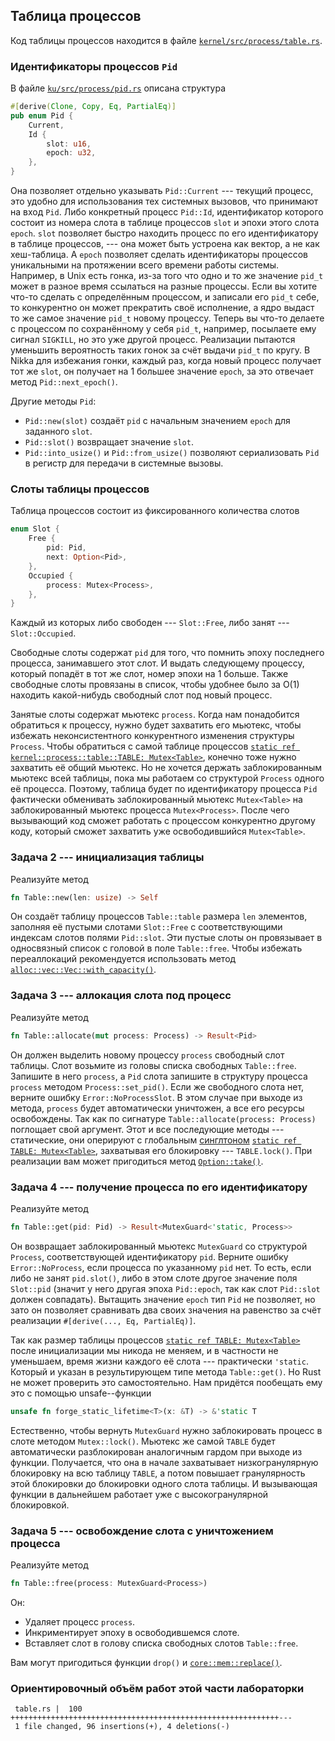 ## Таблица процессов

Код таблицы процессов находится в файле [`kernel/src/process/table.rs`](https://gitlab.com/sergey-v-galtsev/nikka-public/-/blob/master/kernel/src/process/table.rs).


### Идентификаторы процессов `Pid`

В файле [`ku/src/process/pid.rs`](https://gitlab.com/sergey-v-galtsev/nikka-public/-/blob/master/ku/src/process/pid.rs) описана структура

```rust
#[derive(Clone, Copy, Eq, PartialEq)]
pub enum Pid {
    Current,
    Id {
        slot: u16,
        epoch: u32,
    },
}
```

Она позволяет отдельно указывать `Pid::Current` --- текущий процесс,
это удобно для использования тех системных вызовов, что принимают на вход `Pid`.
Либо конкретный процесс `Pid::Id`, идентификатор которого состоит из номера слота в таблице процессов `slot`
и эпохи этого слота `epoch`.
`slot` позволяет быстро находить процесс по его идентификатору в таблице процессов, ---
она может быть устроена как вектор, а не как хеш-таблица.
А `epoch` позволяет сделать идентификаторы процессов уникальными на протяжении всего времени работы системы.
Например, в Unix есть гонка, из-за того что одно и то же значение `pid_t` может в разное время ссылаться на разные процессы.
Если вы хотите что-то сделать с определённым процессом, и записали его `pid_t` себе,
то конкурентно он может прекратить своё исполнение, а ядро выдаст то же самое значение `pid_t` новому процессу.
Теперь вы что-то делаете с процессом по сохранённому у себя `pid_t`, например, посылаете ему сигнал `SIGKILL`, но это уже другой процесс.
Реализации пытаются уменьшить вероятность таких гонок за счёт выдачи `pid_t` по кругу.
В Nikka для избежания гонки, каждый раз, когда новый процесс получает тот же `slot`, он получает на 1 большее значение `epoch`, за это отвечает метод `Pid::next_epoch()`.

Другие методы `Pid`:

- `Pid::new(slot)` создаёт `pid` с начальным значением `epoch` для заданного `slot`.
- `Pid::slot()` возвращает значение `slot`.
- `Pid::into_usize()` и `Pid::from_usize()` позволяют сериализовать `Pid` в регистр для передачи в системные вызовы.


### Слоты таблицы процессов

Таблица процессов состоит из фиксированного количества слотов

```rust
enum Slot {
    Free {
        pid: Pid,
        next: Option<Pid>,
    },
    Occupied {
        process: Mutex<Process>,
    },
}
```

Каждый из которых либо свободен --- `Slot::Free`, либо занят --- `Slot::Occupied`.

Свободные слоты содержат `pid` для того, что помнить эпоху последнего процесса, занимавшего этот слот.
И выдать следующему процессу, который попадёт в тот же слот, номер эпохи на 1 больше.
Также свободные слоты провязаны в список, чтобы удобнее было за O(1) находить какой-нибудь свободный слот под новый процесс.

Занятые слоты содержат мьютекс `process`.
Когда нам понадобится обратиться к процессу, нужно будет захватить его мьютекс, чтобы избежать неконсистентного конкурентного изменения структуры `Process`.
Чтобы обратиться с самой таблице процессов
[`static ref kernel::process::table::TABLE: Mutex<Table>`](../../doc/kernel/process/table/struct.TABLE.html),
конечно тоже нужно захватить её общий мьютекс.
Но не хочется держать заблокированным мьютекс всей таблицы, пока мы работаем со структурой `Process` одного её процесса.
Поэтому, таблица будет по идентификатору процесса `Pid` фактически обменивать заблокированный мьютекс `Mutex<Table>` на заблокированный мьютекс процесса `Mutex<Process>`.
После чего вызывающий код сможет работать с процессом конкурентно другому коду, который сможет захватить уже освободившийся `Mutex<Table>`.


### Задача 2 --- инициализация таблицы

Реализуйте метод

```rust
fn Table::new(len: usize) -> Self
```

Он создаёт таблицу процессов `Table::table` размера `len` элементов, заполняя её пустыми слотами `Slot::Free` с соответствующими индексам слотов полями `Pid::slot`.
Эти пустые слоты он провязывает в односвязный список с головой в поле `Table::free`.
Чтобы избежать переаллокаций рекомендуется использовать метод
[`alloc::vec::Vec::with_capacity()`](https://doc.rust-lang.org/nightly/alloc/vec/struct.Vec.html#method.with_capacity).


### Задача 3 --- аллокация слота под процесс

Реализуйте метод

```rust
fn Table::allocate(mut process: Process) -> Result<Pid>
```

Он должен выделить новому процессу `process` свободный слот таблицы.
Слот возьмите из головы списка свободных `Table::free`.
Запишите в него `process`, а `Pid` слота запишите в структуру процесса `process` методом `Process::set_pid()`.
Если же свободного слота нет, верните ошибку `Error::NoProcessSlot`.
В этом случае при выходе из метода, `process` будет автоматически уничтожен, а все его ресурсы освобождены.
Так как по сигнатуре `Table::allocate(process: Process)` поглощает свой аргумент.
Этот и все последующие методы --- статические, они оперируют с глобальным
[синглтоном](https://en.wikipedia.org/wiki/Singleton_pattern)
[`static ref TABLE: Mutex<Table>`](../../doc/kernel/process/table/struct.TABLE.html),
захватывая его блокировку --- `TABLE.lock()`.
При реализации вам может пригодиться метод
[`Option::take()`](https://doc.rust-lang.org/nightly/core/option/enum.Option.html#method.take).


### Задача 4 --- получение процесса по его идентификатору

Реализуйте метод

```rust
fn Table::get(pid: Pid) -> Result<MutexGuard<'static, Process>>
```

Он возвращает заблокированный мьютекс `MutexGuard` со структурой `Process`, соответствующей идентификатору `pid`.
Верните ошибку `Error::NoProcess`, если процесса по указанному `pid` нет.
То есть, если либо не занят `pid.slot()`, либо в этом слоте другое значение поля `Slot::pid` (значит у него другая эпоха `Pid::epoch`, так как слот `Pid::slot` должен совпадать).
Вытащить значение `epoch` тип `Pid` не позволяет, но зато он позволяет сравнивать два своих значения на равенство за счёт реализации `#[derive(..., Eq, PartialEq)]`.

Так как размер таблицы процессов
[`static ref TABLE: Mutex<Table>`](../../doc/kernel/process/table/struct.TABLE.html)
после инициализации мы никода не меняем, и в частности не уменьшаем, время жизни каждого её слота --- практически `'static`.
Который и указан в результирующем типе метода `Table::get()`.
Но Rust не может проверить это самостоятельно.
Нам придётся пообещать ему это с помощью unsafe--функции

```rust
unsafe fn forge_static_lifetime<T>(x: &T) -> &'static T
```

Естественно, чтобы вернуть `MutexGuard` нужно заблокировать процесс в слоте методом `Mutex::lock()`.
Мьютекс же самой `TABLE` будет автоматически разблокирован аналогичным гардом при выходе из функции.
Получается, что она в начале захватывает низкогранулярную блокировку на всю таблицу `TABLE`,
а потом повышает гранулярность этой блокировки до блокировки одного слота таблицы.
И вызывающая функции в дальнейшем работает уже с высокогранулярной блокировкой.


### Задача 5 --- освобождение слота с уничтожением процесса

Реализуйте метод

``` rust
fn Table::free(process: MutexGuard<Process>)
```

Он:

- Удаляет процесс `process`.
- Инкриментирует эпоху в освободившемся слоте.
- Вставляет слот в голову списка свободных слотов `Table::free`.

Вам могут пригодиться функции `drop()` и
[`core::mem::replace()`](https://doc.rust-lang.org/nightly/core/mem/fn.replace.html).


### Ориентировочный объём работ этой части лабораторки

```console
 table.rs |  100 ++++++++++++++++++++++++++++++++++++++++++++++++++++++++++++---
 1 file changed, 96 insertions(+), 4 deletions(-)
```
